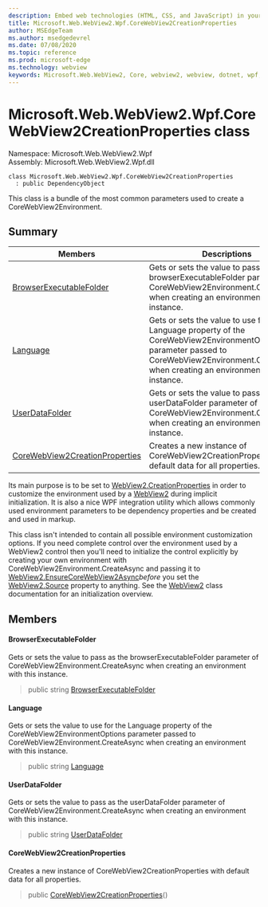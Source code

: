 ```yaml
---
description: Embed web technologies (HTML, CSS, and JavaScript) in your native applications with the Microsoft Edge WebView2 control
title: Microsoft.Web.WebView2.Wpf.CoreWebView2CreationProperties
author: MSEdgeTeam
ms.author: msedgedevrel
ms.date: 07/08/2020
ms.topic: reference
ms.prod: microsoft-edge
ms.technology: webview
keywords: Microsoft.Web.WebView2, Core, webview2, webview, dotnet, wpf, winforms, app, edge, CoreWebView2, CoreWebView2Controller, browser control, edge html, Microsoft.Web.WebView2.Wpf.CoreWebView2CreationProperties
---
```


# Microsoft.Web.WebView2.Wpf.CoreWebView2CreationProperties class 

Namespace: Microsoft.Web.WebView2.Wpf\
Assembly: Microsoft.Web.WebView2.Wpf.dll

```
class Microsoft.Web.WebView2.Wpf.CoreWebView2CreationProperties
  : public DependencyObject
```

This class is a bundle of the most common parameters used to create a CoreWebView2Environment.

## Summary

 Members                        | Descriptions
--------------------------------|---------------------------------------------
[BrowserExecutableFolder](#browserexecutablefolder) | Gets or sets the value to pass as the browserExecutableFolder parameter of CoreWebView2Environment.CreateAsync when creating an environment with this instance.
[Language](#language) | Gets or sets the value to use for the Language property of the CoreWebView2EnvironmentOptions parameter passed to CoreWebView2Environment.CreateAsync when creating an environment with this instance.
[UserDataFolder](#userdatafolder) | Gets or sets the value to pass as the userDataFolder parameter of CoreWebView2Environment.CreateAsync when creating an environment with this instance.
[CoreWebView2CreationProperties](#corewebview2creationproperties) | Creates a new instance of CoreWebView2CreationProperties with default data for all properties.

Its main purpose is to be set to [WebView2.CreationProperties](microsoft-web-webview2-wpf-webview2.md) in order to customize the environment used by a [WebView2](microsoft-web-webview2-wpf-webview2.md) during implicit initialization. It is also a nice WPF integration utility which allows commonly used environment parameters to be dependency properties and be created and used in markup.

This class isn't intended to contain all possible environment customization options. If you need complete control over the environment used by a WebView2 control then you'll need to initialize the control explicitly by creating your own environment with CoreWebView2Environment.CreateAsync and passing it to [WebView2.EnsureCoreWebView2Async](microsoft-web-webview2-wpf-webview2.md)*before* you set the [WebView2.Source](microsoft-web-webview2-wpf-webview2.md) property to anything. See the [WebView2](microsoft-web-webview2-wpf-webview2.md) class documentation for an initialization overview.

## Members

#### BrowserExecutableFolder 

Gets or sets the value to pass as the browserExecutableFolder parameter of CoreWebView2Environment.CreateAsync when creating an environment with this instance.

> public string [BrowserExecutableFolder](#browserexecutablefolder)

#### Language 

Gets or sets the value to use for the Language property of the CoreWebView2EnvironmentOptions parameter passed to CoreWebView2Environment.CreateAsync when creating an environment with this instance.

> public string [Language](#language)

#### UserDataFolder 

Gets or sets the value to pass as the userDataFolder parameter of CoreWebView2Environment.CreateAsync when creating an environment with this instance.

> public string [UserDataFolder](#userdatafolder)

#### CoreWebView2CreationProperties 

Creates a new instance of CoreWebView2CreationProperties with default data for all properties.

> public  [CoreWebView2CreationProperties](#corewebview2creationproperties)()

